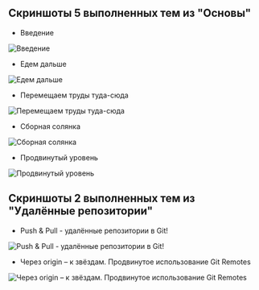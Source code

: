 
## Скриншоты 5 выполненных тем из "Основы"

- Введение

![Введение](C:\Users\Xiaomi\PycharmProjects\Modsen_Practice\Git\Images\1.1.png)

- Едем дальше

![Едем дальше](C:\Users\Xiaomi\PycharmProjects\Modsen_Practice\Git\Images\1.2.png)

- Перемещаем труды туда-сюда

![Перемещаем труды туда-сюда](C:\Users\Xiaomi\PycharmProjects\Modsen_Practice\Git\Images\1.3.png)

- Сборная солянка

![Сборная солянка](C:\Users\Xiaomi\PycharmProjects\Modsen_Practice\Git\Images\1.4.png)

- Продвинутый уровень

![Продвинутый уровень](C:\Users\Xiaomi\PycharmProjects\Modsen_Practice\Git\Images\1.5.png)

## Скриншоты 2 выполненных тем из "Удалённые репозитории"

- Push & Pull - удалённые репозитории в Git!

![Push & Pull - удалённые репозитории в Git!](C:\Users\Xiaomi\PycharmProjects\Modsen_Practice\Git\Images\2.1.png)

- Через origin – к звёздам. Продвинутое использование Git Remotes

![Через origin – к звёздам. Продвинутое использование Git Remotes](C:\Users\Xiaomi\PycharmProjects\Modsen_Practice\Git\Images\2.2.png)
